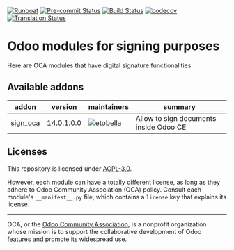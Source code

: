 
[![Runboat](https://img.shields.io/badge/runboat-Try%20me-875A7B.png)](https://runboat.odoo-community.org/builds?repo=OCA/sign&target_branch=14.0)
[![Pre-commit Status](https://github.com/OCA/sign/actions/workflows/pre-commit.yml/badge.svg?branch=14.0)](https://github.com/OCA/sign/actions/workflows/pre-commit.yml?query=branch%3A14.0)
[![Build Status](https://github.com/OCA/sign/actions/workflows/test.yml/badge.svg?branch=14.0)](https://github.com/OCA/sign/actions/workflows/test.yml?query=branch%3A14.0)
[![codecov](https://codecov.io/gh/OCA/sign/branch/14.0/graph/badge.svg)](https://codecov.io/gh/OCA/sign)
[![Translation Status](https://translation.odoo-community.org/widgets/sign-14-0/-/svg-badge.svg)](https://translation.odoo-community.org/engage/sign-14-0/?utm_source=widget)

<!-- /!\ do not modify above this line -->

# Odoo modules for signing purposes

Here are OCA modules that have digital signature functionalities.

<!-- /!\ do not modify below this line -->

<!-- prettier-ignore-start -->

[//]: # (addons)

Available addons
----------------
addon | version | maintainers | summary
--- | --- | --- | ---
[sign_oca](sign_oca/) | 14.0.1.0.0 | [![etobella](https://github.com/etobella.png?size=30px)](https://github.com/etobella) | Allow to sign documents inside Odoo CE

[//]: # (end addons)

<!-- prettier-ignore-end -->

## Licenses

This repository is licensed under [AGPL-3.0](LICENSE).

However, each module can have a totally different license, as long as they adhere to Odoo Community Association (OCA)
policy. Consult each module's `__manifest__.py` file, which contains a `license` key
that explains its license.

----
OCA, or the [Odoo Community Association](http://odoo-community.org/), is a nonprofit
organization whose mission is to support the collaborative development of Odoo features
and promote its widespread use.
